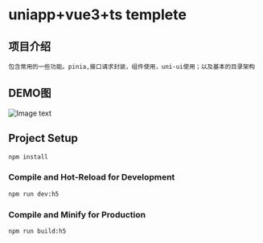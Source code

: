 # uniapp+vue3+ts templete

## 项目介绍

```
包含常用的一些功能。pinia,接口请求封装，组件使用，uni-ui使用；以及基本的目录架构
```

## DEMO图

![Image text](https://github.com/vivoX9/uniapp-vue3-ts-templete/blob/master/src/assets/images/display/demo.gif)

## Project Setup

```sh
npm install
```

### Compile and Hot-Reload for Development

```sh
npm run dev:h5
```

### Compile and Minify for Production

```sh
npm run build:h5
```
